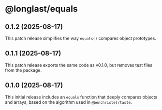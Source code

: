 # @longlast/equals

## 0.1.2 (2025-08-17)

This patch release simplifies the way `equals()` compares object prototypes.

## 0.1.1 (2025-08-17)

This patch release exports the same code as v0.1.0, but removes test files
from the package.

## 0.1.0 (2025-08-17)

This initial release includes an `equals` function that deeply compares objects
and arrays, based on the algorithm used in `@benchristel/taste`.
